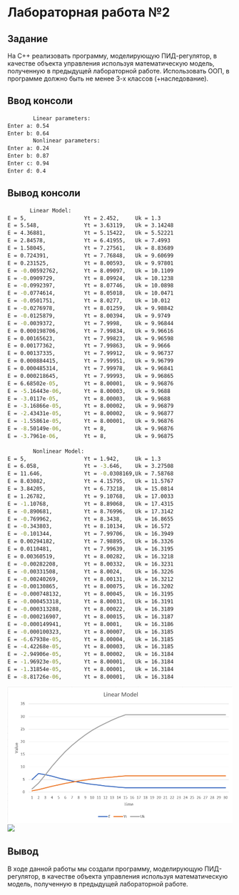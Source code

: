 # Лабораторная работа №2

## Задание

На C++ реализовать программу, моделирующую ПИД-регулятор, в качестве объекта управления используя математическую модель, полученную в предыдущей лабораторной работе. Использовать ООП, в программе должно быть не менее 3-х классов (+наследование).

## Ввод консоли

```cmd
        Linear parameters:
Enter a: 0.54
Enter b: 0.64
        Nonlinear parameters:
Enter a: 0.24
Enter b: 0.87
Enter c: 0.94
Enter d: 0.4
```

## Вывод консоли

```cmd
       Linear Model:
E = 5,                  Yt = 2.452,     Uk = 1.3
E = 5.548,              Yt = 3.63119,   Uk = 3.14248
E = 4.36881,            Yt = 5.15422,   Uk = 5.52221
E = 2.84578,            Yt = 6.41955,   Uk = 7.4993
E = 1.58045,            Yt = 7.27561,   Uk = 8.83689
E = 0.724391,           Yt = 7.76848,   Uk = 9.60699
E = 0.231525,           Yt = 8.00593,   Uk = 9.97801
E = -0.00592762,        Yt = 8.09097,   Uk = 10.1109
E = -0.0909729,         Yt = 8.09924,   Uk = 10.1238
E = -0.0992397,         Yt = 8.07746,   Uk = 10.0898
E = -0.0774614,         Yt = 8.05018,   Uk = 10.0471
E = -0.0501751,         Yt = 8.0277,    Uk = 10.012
E = -0.0276978,         Yt = 8.01259,   Uk = 9.98842
E = -0.0125879,         Yt = 8.00394,   Uk = 9.9749
E = -0.0039372,         Yt = 7.9998,    Uk = 9.96844
E = 0.000198706,        Yt = 7.99834,   Uk = 9.96616
E = 0.00165623,         Yt = 7.99823,   Uk = 9.96598
E = 0.00177362,         Yt = 7.99863,   Uk = 9.9666
E = 0.00137335,         Yt = 7.99912,   Uk = 9.96737
E = 0.000884415,        Yt = 7.99951,   Uk = 9.96799
E = 0.000485314,        Yt = 7.99978,   Uk = 9.96841
E = 0.000218645,        Yt = 7.99993,   Uk = 9.96865
E = 6.68502e-05,        Yt = 8.00001,   Uk = 9.96876
E = -5.16443e-06,       Yt = 8.00003,   Uk = 9.9688
E = -3.0117e-05,        Yt = 8.00003,   Uk = 9.9688
E = -3.16866e-05,       Yt = 8.00002,   Uk = 9.96879
E = -2.43431e-05,       Yt = 8.00002,   Uk = 9.96877
E = -1.55861e-05,       Yt = 8.00001,   Uk = 9.96876
E = -8.50149e-06,       Yt = 8,         Uk = 9.96876
E = -3.7961e-06,        Yt = 8,         Uk = 9.96875

        Nonlinear Model:
E = 5,                  Yt = 1.942,     Uk = 1.3
E = 6.058,              Yt = -3.646,    Uk = 3.27508
E = 11.646,             Yt = -0.0308169,Uk = 7.58768
E = 8.03082,            Yt = 4.15795,   Uk = 11.5767
E = 3.84205,            Yt = 6.73218,   Uk = 15.0814
E = 1.26782,            Yt = 9.10768,   Uk = 17.0033
E = -1.10768,           Yt = 8.89068,   Uk = 17.4315
E = -0.890681,          Yt = 8.76996,   Uk = 17.3142
E = -0.769962,          Yt = 8.3438,    Uk = 16.8655
E = -0.343803,          Yt = 8.10134,   Uk = 16.572
E = -0.101344,          Yt = 7.99706,   Uk = 16.3949
E = 0.00294182,         Yt = 7.98895,   Uk = 16.3326
E = 0.0110481,          Yt = 7.99639,   Uk = 16.3195
E = 0.00360519,         Yt = 8.00282,   Uk = 16.3218
E = -0.00282208,        Yt = 8.00332,   Uk = 16.3231
E = -0.00331508,        Yt = 8.0024,    Uk = 16.3226
E = -0.00240269,        Yt = 8.00131,   Uk = 16.3212
E = -0.00130865,        Yt = 8.00075,   Uk = 16.3202
E = -0.000748132,       Yt = 8.00045,   Uk = 16.3195
E = -0.000453318,       Yt = 8.00031,   Uk = 16.3191
E = -0.000313288,       Yt = 8.00022,   Uk = 16.3189
E = -0.000216907,       Yt = 8.00015,   Uk = 16.3187
E = -0.000149941,       Yt = 8.0001,    Uk = 16.3186
E = -0.000100323,       Yt = 8.00007,   Uk = 16.3185
E = -6.67938e-05,       Yt = 8.00004,   Uk = 16.3185
E = -4.42268e-05,       Yt = 8.00003,   Uk = 16.3185
E = -2.94906e-05,       Yt = 8.00002,   Uk = 16.3184
E = -1.96923e-05,       Yt = 8.00001,   Uk = 16.3184
E = -1.31854e-05,       Yt = 8.00001,   Uk = 16.3184
E = -8.81726e-06,       Yt = 8.00001,   Uk = 16.3184
```

![](../images/linearmodel.png)
![](../images/noninearmodel.png)

## Вывод

В ходе данной работы мы создали программу, моделирующую ПИД-регулятор, в качестве объекта управления используя математическую модель, полученную в предыдущей лабораторной работе.
